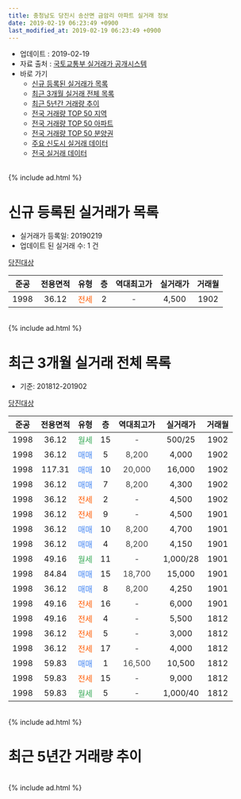 ```yaml
---
title: 충청남도 당진시 송산면 금암리 아파트 실거래 정보
date: 2019-02-19 06:23:49 +0900
last_modified_at: 2019-02-19 06:23:49 +0900
---
```


* 업데이트 : 2019-02-19
* 자료 출처 : [국토교통부 실거래가 공개시스템](http://rt.molit.go.kr)
* 바로 가기
    * [신규 등록된 실거래가 목록](#신규-등록된-실거래가-목록)
    * [최근 3개월 실거래 전체 목록](#최근-3개월-실거래-전체-목록)
    * [최근 5년간 거래량 추이](#최근-5년간-거래량-추이)
    * [전국 거래량 TOP 50 지역](https://inasie.github.io/apt-trade-info/최근-3개월-전국에서-가장-거래가-많이-발생한-지역)
    * [전국 거래량 TOP 50 아파트](https://inasie.github.io/apt-trade-info/최근-3개월-전국에서-가장-거래가-많이-발생한-아파트)
    * [전국 거래량 TOP 50 분양권](https://inasie.github.io/apt-trade-info/최근-3개월-전국에서-가장-거래가-많이-발생한-분양권)
    * [주요 신도시 실거래 데이터](https://inasie.github.io/apt-trade-info/주요-신도시)
    * [전국 실거래 데이터](https://inasie.github.io/apt-trade-info/전국)
<br>
{% include ad.html %}
<br>

# 신규 등록된 실거래가 목록
* 실거래가 등록일: 20190219
* 업데이트 된 실거래 수: 1 건


[당진대상](https://search.naver.com/search.naver?query=%EC%B6%A9%EC%B2%AD%EB%82%A8%EB%8F%84+%EB%8B%B9%EC%A7%84%EC%8B%9C+%EC%86%A1%EC%82%B0%EB%A9%B4+%EA%B8%88%EC%95%94%EB%A6%AC+%EB%8B%B9%EC%A7%84%EB%8C%80%EC%83%81)

|준공|전용면적|유형|층|역대최고가|실거래가|거래월|
|:---:|:---:|:---:|:---:|:---:|:---:|:---:|
|1998|36.12|<span style="color:#ff5a00">전세</span>|2|<span style="color:#444444">-</span>|4,500|1902|


<br>
{% include ad.html %}
<br>

# 최근 3개월 실거래 전체 목록
* 기준: 201812-201902


[당진대상](https://search.naver.com/search.naver?query=%EC%B6%A9%EC%B2%AD%EB%82%A8%EB%8F%84+%EB%8B%B9%EC%A7%84%EC%8B%9C+%EC%86%A1%EC%82%B0%EB%A9%B4+%EA%B8%88%EC%95%94%EB%A6%AC+%EB%8B%B9%EC%A7%84%EB%8C%80%EC%83%81)

|준공|전용면적|유형|층|역대최고가|실거래가|거래월|
|:---:|:---:|:---:|:---:|:---:|:---:|:---:|
|1998|36.12|<span style="color:#34a853">월세</span>|15|<span style="color:#444444">-</span>|500/25|1902|
|1998|36.12|<span style="color:#4285f3">매매</span>|5|<span style="color:#444444">8,200</span>|4,000|1902|
|1998|117.31|<span style="color:#4285f3">매매</span>|10|<span style="color:#444444">20,000</span>|16,000|1902|
|1998|36.12|<span style="color:#4285f3">매매</span>|7|<span style="color:#444444">8,200</span>|4,300|1902|
|1998|36.12|<span style="color:#ff5a00">전세</span>|2|<span style="color:#444444">-</span>|4,500|1902|
|1998|36.12|<span style="color:#ff5a00">전세</span>|9|<span style="color:#444444">-</span>|4,500|1901|
|1998|36.12|<span style="color:#4285f3">매매</span>|10|<span style="color:#444444">8,200</span>|4,700|1901|
|1998|36.12|<span style="color:#4285f3">매매</span>|4|<span style="color:#444444">8,200</span>|4,150|1901|
|1998|49.16|<span style="color:#34a853">월세</span>|11|<span style="color:#444444">-</span>|1,000/28|1901|
|1998|84.84|<span style="color:#4285f3">매매</span>|15|<span style="color:#444444">18,700</span>|15,000|1901|
|1998|36.12|<span style="color:#4285f3">매매</span>|8|<span style="color:#444444">8,200</span>|4,250|1901|
|1998|49.16|<span style="color:#ff5a00">전세</span>|16|<span style="color:#444444">-</span>|6,000|1901|
|1998|49.16|<span style="color:#ff5a00">전세</span>|4|<span style="color:#444444">-</span>|5,500|1812|
|1998|36.12|<span style="color:#ff5a00">전세</span>|5|<span style="color:#444444">-</span>|3,000|1812|
|1998|36.12|<span style="color:#ff5a00">전세</span>|17|<span style="color:#444444">-</span>|4,000|1812|
|1998|59.83|<span style="color:#4285f3">매매</span>|1|<span style="color:#444444">16,500</span>|10,500|1812|
|1998|59.83|<span style="color:#ff5a00">전세</span>|15|<span style="color:#444444">-</span>|9,000|1812|
|1998|59.83|<span style="color:#34a853">월세</span>|5|<span style="color:#444444">-</span>|1,000/40|1812|


<br>
{% include ad.html %}
<br>

# 최근 5년간 거래량 추이


<div style="width:100%;">
    <canvas id="deal_progress" height="200"></canvas>
</div>

<script>
new Chart(document.getElementById("deal_progress"), {
    type: 'line',
    data: {
        labels: ['201402','201403','201404','201405','201406','201407','201408','201409','201410','201411','201412','201501','201502','201503','201504','201505','201506','201507','201508','201509','201510','201511','201512','201601','201602','201603','201604','201605','201606','201607','201608','201609','201610','201611','201612','201701','201702','201703','201704','201705','201706','201707','201708','201709','201710','201711','201712','201801','201802','201803','201804','201805','201806','201807','201808','201809','201810','201811','201812','201901','201902'],
        datasets: [{
            label: '매매',
            pointRadius: 1,
            data: [7, 8, 8, 5, 4, 9, 8, 9, 7, 8, 3, 4, 8, 8, 5, 8, 4, 12, 6, 6, 6, 3, 3, 4, 3, 5, 4, 3, 3, 2, 4, 6, 62, 5, 3, 1, 3, 2, 2, 3, 2, 2, 4, 3, 2, 4, 4, 5, 0, 7, 5, 1, 2, 4, 0, 2, 2, 1, 1, 4, 3],
            borderColor: "rgba(255, 201, 14, 1)",
            backgroundColor: "rgba(255, 201, 14, 0.5)",
            fill: false,
            lineTension: 0
        },{
            label: '전월세',
            pointRadius: 1,
            data: [8, 11, 6, 5, 5, 7, 8, 4, 9, 5, 3, 9, 5, 12, 7, 3, 6, 7, 6, 9, 5, 4, 4, 11, 5, 5, 4, 3, 4, 2, 2, 5, 2, 4, 4, 3, 6, 3, 4, 2, 3, 2, 0, 5, 2, 1, 3, 2, 3, 4, 1, 3, 6, 3, 5, 2, 6, 2, 5, 3, 2],
            borderColor: "rgba(0, 141, 185, 1)",
            backgroundColor: "rgba(0, 141, 185, 0.5)",
            fill: false,
            lineTension: 0
        }
        ]
    },
    options: {
        responsive: true,
        title: {
            display: false
        },
        tooltips: {
            mode: 'index',
            intersect: false
        },
        hover: {
            mode: 'nearest',
            intersect: true
        },
        scales: {
            xAxes: [{
                display: true,
                scaleLabel: {
                    display: true,
                    labelString: '년/월'
                }
            }],
            yAxes: [{
                display: true,
                ticks: {
                    suggestedMin: 0,
                },
                scaleLabel: {
                    display: true,
                    labelString: '실거래 수'
                }
            }]
        }
    }
});

</script>


<br>
{% include ad.html %}
<br>

